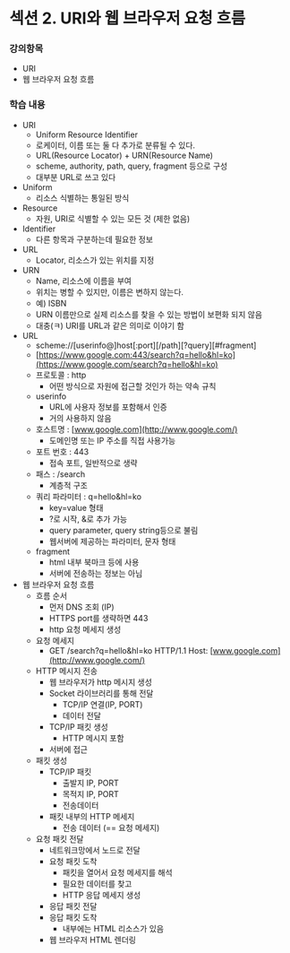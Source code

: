 # 섹션 2. URI와 웹 브라우저 요청 흐름

### 강의항목

* URI
* 웹 브라우저 요청 흐름

### 학습 내용

* URI
  * Uniform Resource Identifier
  * 로케이터, 이름 또는 둘 다 추가로 분류될 수 있다.
  * URL\(Resource Locator\) + URN\(Resource Name\)
  * scheme, authority, path, query, fragment 등으로 구성
  * 대부분 URL로 쓰고 있다
* Uniform
  * 리소스 식별하는 통일된 방식
* Resource
  * 자원, URI로 식별할 수 있는 모든 것 \(제한 없음\)
* Identifier
  * 다른 항목과 구분하는데 필요한 정보
* URL
  * Locator, 리소스가 있는 위치를 지정
* URN
  * Name, 리소스에 이름을 부여
  * 위치는 병할 수 있지만, 이름은 변하지 않는다.
  * 예\) ISBN
  * URN 이름만으로 실제 리소스를 찾을 수 있는 방법이 보편화 되지 않음
  * 대충\(ㅋ\) URI를 URL과 같은 의미로 이야기 함
* URL
  * scheme://\[userinfo@\]host\[:port\]\[/path\]\[?query\]\[\#fragment\]
  * [https://www.google.com:443/search?q=hello&hl=ko](https://www.google.com/search?q=hello&hl=ko)
  * 프로토콜 : http
    * 어떤 방식으로 자원에 접근할 것인가 하는 약속 규칙
  * userinfo
    * URL에 사용자 정보를 포함해서 인증
    * 거의 사용하지 않음
  * 호스트명 : [www.google.com](http://www.google.com/)
    * 도메인명 또는 IP 주소를 직접 사용가능
  * 포트 번호 : 443
    * 접속 포트, 일반적으로 생략
  * 패스 : /search
    * 계층적 구조
  * 쿼리 파라미터 : q=hello&hl=ko
    * key=value 형태
    * ?로 시작, &로 추가 가능
    * query parameter, query string등으로 불림
    * 웹서버에 제공하는 파라미터, 문자 형태
  * fragment
    * html 내부 북마크 등에 사용
    * 서버에 전송하는 정보는 아님
* 웹 브라우저 요청 흐름
  * 흐름 순서
    * 먼저 DNS 조회 \(IP\)
    * HTTPS port를 생략하면 443
    * http 요청 메세지 생성
  * 요청 메세지
    * GET /search?q=hello&hl=ko HTTP/1.1 Host: [www.google.com](http://www.google.com/)
  * HTTP 메시지 전송
    * 웹 브라우저가 http 메시지 생성
    * Socket 라이브러리를 통해 전달
      * TCP/IP 연결\(IP, PORT\)
      * 데이터 전달
    * TCP/IP 패킷 생성
      * HTTP 메시지 포함
    * 서버에 접근
  * 패킷 생성
    * TCP/IP 패킷
      * 출발지 IP, PORT
      * 목적지 IP, PORT
      * 전송데이터
    * 패킷 내부의 HTTP 메세지
      * 전송 데이터 \(== 요청 메세지\)
  * 요청 패킷 전달
    * 네트워크망에서 노드로 전달
    * 요청 패킷 도착
      * 패킷을 열어서 요청 메세지를 해석
      * 필요한 데이터를 찾고
      * HTTP 응답 메세지 생성
    * 응답 패킷 전달
    * 응답 패킷 도착
      * 내부에는 HTML 리소스가 있음
    * 웹 브라우저 HTML 렌더링

